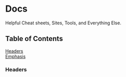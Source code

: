 # Docs
Helpful Cheat sheets, Sites, Tools, and Everything Else.


## Table of Contents
[Headers](#headers)  
[Emphasis](#emphasis)      
<a name="headers"/>
### Headers
